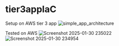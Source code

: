 # tier3appIaC
Setup on AWS tier 3 app 
![simple_app_architecture](https://github.com/user-attachments/assets/1a0233c4-b9f5-4b07-88a8-57cdf5c05270)


Tested on AWS
![Screenshot 2025-01-30 235022](https://github.com/user-attachments/assets/151dc904-d5de-46aa-885b-6a2a5ded031b)
![Screenshot 2025-01-30 234954](https://github.com/user-attachments/assets/4f8cfc1a-9dcb-4cd8-861d-71ffe4de3d07)
